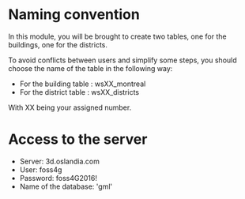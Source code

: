 # Naming convention

In this module, you will be brought to create two tables, one for the buildings, one for the districts.

To avoid conflicts between users and simplify some steps, you should choose the name of the table in the following way:

* For the building table : wsXX_montreal
* For the district table : wsXX_districts

With XX being your assigned number.

# Access to the server

* Server: 3d.oslandia.com
* User: foss4g
* Password: foss4G2016!
* Name of the database: 'gml'
